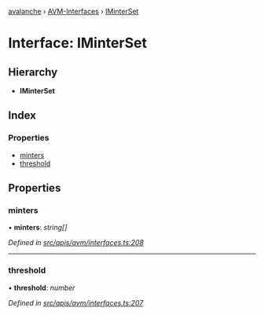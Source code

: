 [avalanche](../README.md) › [AVM-Interfaces](../modules/avm_interfaces.md) › [IMinterSet](avm_interfaces.iminterset.md)

# Interface: IMinterSet

## Hierarchy

* **IMinterSet**

## Index

### Properties

* [minters](avm_interfaces.iminterset.md#minters)
* [threshold](avm_interfaces.iminterset.md#threshold)

## Properties

###  minters

• **minters**: *string[]*

*Defined in [src/apis/avm/interfaces.ts:208](https://github.com/ava-labs/avalanchejs/blob/5511161/src/apis/avm/interfaces.ts#L208)*

___

###  threshold

• **threshold**: *number*

*Defined in [src/apis/avm/interfaces.ts:207](https://github.com/ava-labs/avalanchejs/blob/5511161/src/apis/avm/interfaces.ts#L207)*
